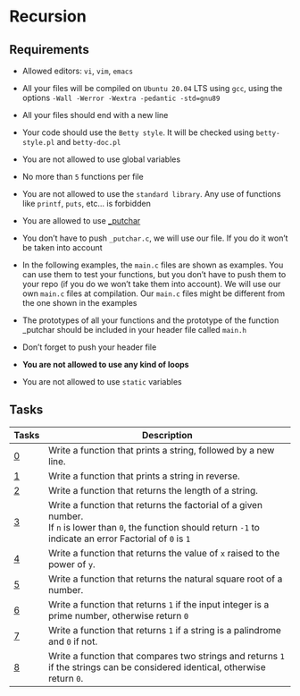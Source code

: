 # Recursion

## Requirements

* Allowed editors: `vi`, `vim`, `emacs`

* All your files will be compiled on `Ubuntu 20.04` LTS using `gcc`, using the options `-Wall -Werror -Wextra -pedantic -std=gnu89`

* All your files should end with a new line

* Your code should use the `Betty style`. It will be checked using `betty-style.pl` and `betty-doc.pl`

* You are not allowed to use global variables

* No more than `5` functions per file

* You are not allowed to use the `standard library`. Any use of functions like `printf`, `puts`, etc… is forbidden

* You are allowed to use [_putchar](https://github.com/holbertonschool/_putchar.c/blob/master/_putchar.c)

* You don’t have to push `_putchar.c`, we will use our file. If you do it won’t be taken into account

* In the following examples, the `main.c` files are shown as examples. You can use them to test your functions, but you don’t have to push them to your repo (if you do we won’t take them into account). We will use our own `main.c` files at compilation. Our `main.c` files might be different from the one shown in the examples

* The prototypes of all your functions and the prototype of the function _putchar should be included in your header file called `main.h`

* Don’t forget to push your header file
* **You are not allowed to use any kind of loops**
* You are not allowed to use `static` variables

## Tasks

| Tasks | Description |
| ---| --- |
| [0](/0x08-recursion/0-puts_recursion.c) | Write a function that prints a string, followed by a new line. |
| [1](/0x08-recursion/1-print_rev_recursion.c) | Write a function that prints a string in reverse. |
| [2](/0x08-recursion/2-strlen_recursion.c) | Write a function that returns the length of a string. |
| [3](/0x08-recursion/3-factorial.c) | Write a function that returns the factorial of a given number.</br> </li> If `n` is lower than `0`, the function should return `-1` to indicate an error Factorial of `0` is `1` |
| [4](/0x08-recursion/4-pow_recursion.c) | Write a function that returns the value of `x` raised to the power of `y`. |
| [5](/0x08-recursion/5-sqrt_recursion.c) | Write a function that returns the natural square root of a number. |
| [6](/0x08-recursion/6-is_prime_number.c) | Write a function that returns `1` if the input integer is a prime number, otherwise return `0` |
| [7](/0x08-recursion/100-is_palindrome.c) | Write a function that returns `1` if a string is a palindrome and `0` if not. |
| [8](/0x08-recursion/101-wildcmp.c) | Write a function that compares two strings and returns `1` if the strings can be considered identical, otherwise return `0`.|
